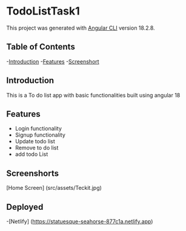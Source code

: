 # TodoListTask1

This project was generated with [Angular CLI](https://github.com/angular/angular-cli) version 18.2.8.


## Table of Contents

-[Introduction](#introduction)
-[Features](#features)
-[Screenshort](#features)

## Introduction

This is a To do list app with basic functionalities built using angular 18


## Features
 * Login functionality
 * Signup functionality
 * Update todo list
 * Remove to do list
 * add todo List

 ## Screenshorts

 [Home Screen] (src/assets/Teckit.jpg)
  ## Deployed
  -[Netlify] (https://statuesque-seahorse-877c1a.netlify.app)
